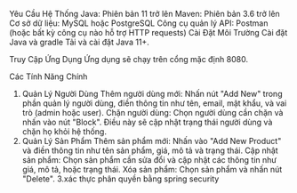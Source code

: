 Yêu Cầu Hệ Thống
Java: Phiên bản 11 trở lên
Maven: Phiên bản 3.6 trở lên
Cơ sở dữ liệu: MySQL hoặc PostgreSQL
Công cụ quản lý API: Postman (hoặc bất kỳ công cụ nào hỗ trợ HTTP requests)
Cài Đặt Môi Trường
Cài đặt Java và gradle
Tải và cài đặt Java 11+.

Truy Cập Ứng Dụng
Ứng dụng sẽ chạy trên cổng mặc định 8080.

Các Tính Năng Chính
1. Quản Lý Người Dùng
Thêm người dùng mới: Nhấn nút "Add New" trong phần quản lý người dùng, điền thông tin như tên, email, mật khẩu, và vai trò (admin hoặc user).
Chặn người dùng: Chọn người dùng cần chặn và nhấn vào nút "Block". Điều này sẽ cập nhật trạng thái người dùng và chặn họ khỏi hệ thống.
2. Quản Lý Sản Phẩm
Thêm sản phẩm mới: Nhấn vào "Add New Product" và điền thông tin như tên sản phẩm, giá, mô tả và trạng thái.
Cập nhật sản phẩm: Chọn sản phẩm cần sửa đổi và cập nhật các thông tin như giá, mô tả, hoặc trạng thái.
Xóa sản phẩm: Chọn sản phẩm và nhấn nút "Delete".
3.xác thực phân quyền bằng spring security
